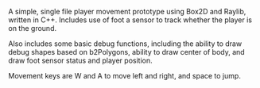 A simple, single file player movement prototype using Box2D and Raylib, written in C++. Includes use of foot a sensor to track whether the player is on the ground.

Also includes some basic debug functions, including the ability to draw debug shapes based on b2Polygons, ability to draw center of body, and draw foot sensor status and player position. 

Movement keys are W and A to move left and right, and space to jump.

